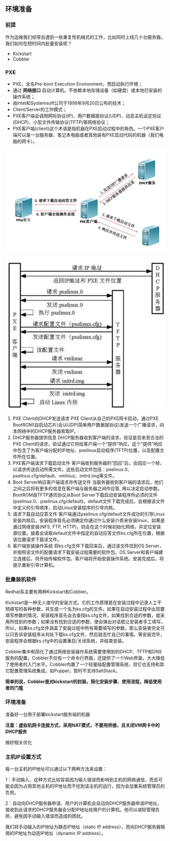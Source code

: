 ## 环境准备

### 前提

作为运维我们经常会遇到一些重复性机械式的工作，比如同时上线几十台服务器。我们如何在短时间内批量安装呢？

- Kickstart
- Cobbler

### PXE

- PXE，全名Pre-boot Execution Environment，预启动执行环境；
- 通过 **网络接口** 启动计算机，不依赖本地存储设备（如硬盘）或本地已安装的操作系统；
- 由Intel和Systemsoft公司于1999年9月20日公布的技术；
- Client/Server的工作模式；
- PXE客户端会调用网际协议(IP)、用户数据报协议(UDP)、动态主机设定协议(DHCP)、小型文件传输协议(TFTP)等网络协议；
- PXE客户端(client)这个术语是指机器在PXE启动过程中的角色。一个PXE客户端可以是一台服务器、笔记本电脑或者其他装有PXE启动代码的机器（我们电脑的网卡）。

![image-20220306214245317](kickstart.assets/image-20220306214245317.png)

![image-20220306214633632](kickstart.assets/image-20220306214633632.png)

1. PXE Client向DHCP发送请求 PXE Client从自己的PXE网卡启动，通过PXE BootROM(自启动芯片)会以UDP(简单用户数据报协议)发送一个广播请求，向本网络中的DHCP服务器索取IP。
2. DHCP服务器提供信息 DHCP服务器收到客户端的请求，验证是否来至合法的PXE Client的请求，验证通过它将给客户端一个“提供”响应，这个“提供”响应中包含了为客户端分配的IP地址、pxelinux启动程序(TFTP)位置，以及配置文件所在位置。
3. PXE客户端请求下载启动文件 客户端收到服务器的“回应”后，会回应一个帧，以请求传送启动所需文件。这些启动文件包括：pxelinux.0、pxelinux.cfg/default、vmlinuz、initrd.img等文件。
4. Boot Server响应客户端请求并传送文件 当服务器收到客户端的请求后，他们之间之后将有更多的信息在客户端与服务器之间作应答, 用以决定启动参数。BootROM由TFTP通讯协议从Boot Server下载启动安装程序所必须的文件(pxelinux.0、pxelinux.cfg/default)。default文件下载完成后，会根据该文件中定义的引导顺序，启动Linux安装程序的引导内核。
5. 请求下载自动应答文件 客户端通过pxelinux.cfg/default文件成功的引导Linux安装内核后，安装程序首先必须确定你通过什么安装介质来安装linux，如果是通过网络安装(NFS, FTP, HTTP)，则会在这个时候初始化网络，并定位安装源位置。接着会读取default文件中指定的自动应答文件ks.cfg所在位置，根据该位置请求下载该文件。
6. 客户端安装操作系统 将ks.cfg文件下载回来后，通过该文件找到OS Server，并按照该文件的配置请求下载安装过程需要的软件包。OS Server和客户端建立连接后，将开始传输软件包，客户端将开始安装操作系统。安装完成后，将提示重新引导计算机。

### 批量装机软件

Redhat系主要有两种Kickstart和Cobbler。

Kickstart是一种无人值守的安装方式。它的工作原理是在安装过程中记录人工干预填写的各种参数，并生成一个名为ks.cfg的文件。如果在自动安装过程中出现要填写参数的情况，安装程序首先会去查找ks.cfg文件，如果找到合适的参数，就采用所找到的参数；如果没有找到合适的参数，便会弹出对话框让安装者手工填写。所以，如果ks.cfg文件涵盖了安装过程中所有需要填写的参数，那么安装者完全可以只告诉安装程序从何处下载ks.cfg文件，然后就去忙自己的事情。等安装完毕，安装程序会根据ks.cfg中的设置重启/关闭系统，并结束安装。

Cobbler集中和简化了通过网络安装操作系统需要使用到的DHCP、TFTP和DNS服务的配置。Cobbler不仅有一个命令行界面，还提供了一个Web界面，大大降低了使用者的入门水平。Cobbler内置了一个轻量级配置管理系统，但它也支持和其它配置管理系统集成，如Puppet，暂时不支持SaltStack。

**简单的说，Cobbler是对kickstart的封装，简化安装步骤、使用流程，降低使用者的门槛**

### 环境准备

准备好一台用于部署kickstart服务端的机器

**注意：虚拟机网卡连接方式，采用NAT模式，不要用桥接，且关闭VM网卡中的DHCP服务**

做好相关优化

### 主机IP设置方式

每一台主机的IP地址可以通过以下两种方法来设置：

1：手动输入、这种方式比较容易因为输入错误而影响到主机的网络通信，而且可能会因为占用其他主机的IP地址而干扰到该主机的运行，因为会加重系统管理员的负担。

2：自动向DHCP服务器申请、用户的计算机会自动向DHCP服务器申请IP地址，接收到此请求的DHCP服务器会分配IP地址给用户的计算机。他可以减轻管理负担，避免因手动输入错误而造成的困扰。

我们将手动输入的IP地址为静态IP地址（static IP address），而向DHCP服务器租用的IP地址为动态IP地址（dynamic IP address）。